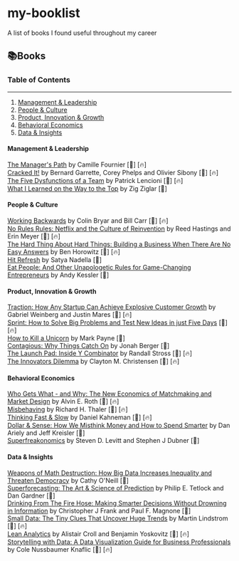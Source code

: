 # my-booklist
A list of books I found useful throughout my career

## 📚Books

### Table of Contents

---

1. [Management & Leadership](#management--leadership)
1. [People & Culture](#people--culture)
2. [Product, Innovation & Growth](#product-innovation--growth)
3. [Behavioral Economics](#behavioral-economics)
4. [Data & Insights](#data--insights)


#### Management & Leadership

[The Manager's Path](https://www.amazon.com/gp/product/1491973897/ref=as_li_tl?ie=UTF8&camp=1789&creative=9325&creativeASIN=1491973897&linkCode=as2&tag=ss102520-20&linkId=2ea1cf23d3bf64f72aa01eec941ba59b) by Camille Fournier [📘] [🔥] \
[Cracked It!](https://www.amazon.com/Cracked-problems-solutions-strategy-consultants/dp/3319893742) by Bernard Garrette, Corey Phelps and Olivier Sibony [📘] [🔥]\
[The Five Dysfunctions of a Team](https://www.amazon.com/Five-Dysfunctions-Team-Leadership-Fable/dp/0787960756) by Patrick Lencioni [📘] [🔥]\
[What I Learned on the Way to the Top](https://www.amazon.com/What-Learned-Way-Top-Ziglar/dp/1562925423) by Zig Ziglar [📘]

#### People & Culture

[Working Backwards](https://www.amazon.com/Working-Backwards-Insights-Stories-Secrets/dp/1250267595) by Colin Bryar and Bill Carr [📘]  [🔥]\
[No Rules Rules: Netflix and the Culture of Reinvention](https://www.amazon.com/No-Rules-Netflix-Culture-Reinvention/dp/0593152387) by Reed Hastings and Erin Meyer  [📘] [🔥]\
[The Hard Thing About Hard Things: Building a Business When There Are No Easy Answers](https://www.amazon.com/Hard-Thing-About-Things-Building/dp/0062273205) by Ben Horowitz [📘] [🔥]\
[Hit Refresh](https://www.amazon.com/Hit-Refresh-Rediscover-Microsofts-Everyone/dp/0062652508) by Satya Nadella [📘]\
[Eat People: And Other Unapologetic Rules for Game-Changing Entrepreneurs](https://www.amazon.com/Eat-People-Unapologetic-Game-Changing-Entrepreneurs-ebook/dp/B0049U4KC6) by Andy Kessler [📘]

#### Product, Innovation & Growth

[Traction: How Any Startup Can Achieve Explosive Customer Growth](https://www.amazon.com/Traction-Startup-Achieve-Explosive-Customer/dp/0241242533) by Gabriel Weinberg and Justin Mares  [📘] [🔥]\
[Sprint: How to Solve Big Problems and Test New Ideas in just Five Days](https://www.amazon.com/Sprint-Solve-Problems-Test-Ideas/dp/150112174X) [📘] [🔥]\
[How to Kill a Unicorn](https://www.amazon.com/How-Kill-Unicorn-Hottest-Innovation/dp/0804138737) by Mark Payne [📘]\
[Contagious: Why Things Catch On](https://www.amazon.com/Contagious-Things-Catch-Jonah-Berger/dp/1451686587) by Jonah Berger [📘]\
[The Launch Pad: Inside Y Combinator](https://www.amazon.com/Launch-Pad-Inside-Combinator/dp/1591846587) by Randall Stross [📘] [🔥]\
[The Innovators Dilemma](https://www.amazon.com/Innovators-Dilemma-Technologies-Management-Innovation/dp/1633691780) by Clayton M. Christensen [📘] [🔥]

#### Behavioral Economics
[Who Gets What - and Why: The New Economics of Matchmaking and Market Design](https://www.amazon.com/Who-Gets-What-Why-Matchmaking/dp/0544705289) by Alvin E. Roth [📘] [🔥]\
[Misbehaving](https://www.amazon.com/Misbehaving-Behavioral-Economics-Richard-Thaler/dp/039335279X) by Richard H. Thaler [📘] [🔥]\
[Thinking Fast & Slow](https://www.amazon.com/Thinking-Fast-Slow-Daniel-Kahneman-ebook/dp/B004R1Q2EG) by Daniel Kahneman [📘] [🔥]\
[Dollar & Sense: How We Misthink Money and How to Spend Smarter](https://www.amazon.com/Dollars-Sense-Misthink-Money-Smarter/dp/0062651218) by Dan Ariely and Jeff Kreisler [📘]\
[Superfreakonomics](https://www.amazon.com/Super-Freakonomics-Patriotic-Prostitutes-Insurance/dp/0060889578) by Steven D. Levitt and Stephen J Dubner [📘]

#### Data & Insights
[Weapons of Math Destruction: How Big Data Increases Inequality and Threaten Democracy](https://www.amazon.com/Weapons-Math-Destruction-Increases-Inequality/dp/0553418831) by Cathy O'Neill  [📘]\
[Superforecasting: The Art & Science of Prediction](https://www.amazon.com/Superforecasting-Science-Prediction-Philip-Tetlock/dp/0804136696) by Philip E. Tetlock and Dan Gardner [📘]\
[Drinking From The Fire Hose: Making Smarter Decisions Without Drowning in Information](https://www.amazon.com/Drinking-Fire-Hose-Decisions-Information/dp/1591844266) by Christopher J Frank and Paul F. Magnone [📘]\
[Small Data: The Tiny Clues That Uncover Huge Trends](https://www.amazon.com/Small-Data-Clues-Uncover-Trends/dp/1250118018) by Martin Lindstrom [📘] [🔥]\
[Lean Analytics](https://www.amazon.com/Lean-Analytics-Better-Startup-Faster/dp/1449335675) by Alistair Croll and Benjamin Yoskovitz [📘] [🔥]\
[Storytelling with Data: A Data Visualization Guide for Business Professionals](https://www.amazon.com/Storytelling-Data-Visualization-Business-Professionals/dp/1119002257/) by Cole Nussbaumer Knaflic [📘] [🔥]


